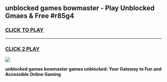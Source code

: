 
## unblocked games bowmaster - Play Unblocked Gmaes & Free #r85g4
<h3>
<a href="https://news.freeplayer.one?title=unblocked_games_bowmaster&ref=03M">CLICK TO PLAY</a></h3>
<hr>

<h3>
<a href="https://news.freeplayer.one?title=unblocked_games_bowmaster&ref=03M">CLICK 2 PLAY</a>
  
</h3>

<a href="https://news.freeplayer.one?title=unblocked_games_bowmaster&ref=03M"><img src="https://clearcache.store/games.png"></a>


**unblocked games bowmaster games unblocked: Your Gateway to Fun and Accessible Online Gaming**
